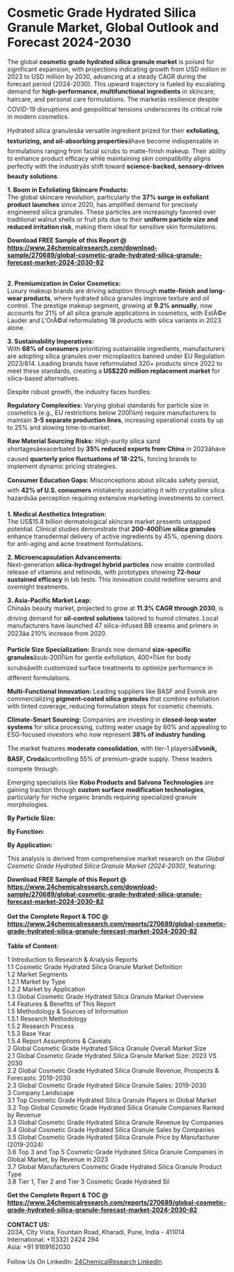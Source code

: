 <h1>Cosmetic Grade Hydrated Silica Granule Market, Global Outlook and Forecast 2024-2030</h1><p>The global <strong>cosmetic grade hydrated silica granule market</strong> is poised for significant expansion, with projections indicating growth from USD million in 2023 to USD million by 2030, advancing at a steady CAGR during the forecast period (2024-2030). This upward trajectory is fueled by escalating demand for <strong>high-performance, multifunctional ingredients</strong> in skincare, haircare, and personal care formulations. The marketâs resilience despite COVID-19 disruptions and geopolitical tensions underscores its critical role in modern cosmetics.</p><p>Hydrated silica granulesâa versatile ingredient prized for their <strong>exfoliating, texturizing, and oil-absorbing properties</strong>âhave become indispensable in formulations ranging from facial scrubs to matte-finish makeup. Their ability to enhance product efficacy while maintaining skin compatibility aligns perfectly with the industryâs shift toward <strong>science-backed, sensory-driven beauty solutions</strong>.</p><p><strong>1. Boom in Exfoliating Skincare Products:</strong><br>
The global skincare revolution, particularly the <strong>37% surge in exfoliant product launches</strong> since 2020, has amplified demand for precisely engineered silica granules. These particles are increasingly favored over traditional walnut shells or fruit pits due to their <strong>uniform particle size and reduced irritation risk</strong>, making them ideal for sensitive skin formulations.</p><div><b>Download FREE Sample of this Report @ 
            <a href="https://www.24chemicalresearch.com/download-sample/270689/global-cosmetic-grade-hydrated-silica-granule-forecast-market-2024-2030-82">
            https://www.24chemicalresearch.com/download-sample/270689/global-cosmetic-grade-hydrated-silica-granule-forecast-market-2024-2030-82</a></b></div><br><p><strong>2. Premiumization in Color Cosmetics:</strong><br>
Luxury makeup brands are driving adoption through <strong>matte-finish and long-wear products</strong>, where hydrated silica granules improve texture and oil control. The prestige makeup segment, growing at <strong>9.2% annually</strong>, now accounts for 21% of all silica granule applications in cosmetics, with EstÃ©e Lauder and L'OrÃ©al reformulating 18 products with silica variants in 2023 alone.</p><p><strong>3. Sustainability Imperatives:</strong><br>
With <strong>68% of consumers</strong> prioritizing sustainable ingredients, manufacturers are adopting silica granules over microplastics banned under EU Regulation 2023/814. Leading brands have reformulated 320+ products since 2022 to meet these standards, creating a <strong>US$220 million replacement market</strong> for silica-based alternatives.</p><p>Despite robust growth, the industry faces hurdles:</p><p><strong>Regulatory Complexities:</strong> Varying global standards for particle size in cosmetics (e.g., EU restrictions below 200Î¼m) require manufacturers to maintain <strong>3-5 separate production lines</strong>, increasing operational costs by up to 25% and slowing time-to-market.</p><p><strong>Raw Material Sourcing Risks:</strong> High-purity silica sand shortagesâexacerbated by <strong>35% reduced exports from China</strong> in 2023âhave caused <strong>quarterly price fluctuations of 18-22%</strong>, forcing brands to implement dynamic pricing strategies.</p><p><strong>Consumer Education Gaps:</strong> Misconceptions about silicaâs safety persist, with <strong>42% of U.S. consumers</strong> mistakenly associating it with crystalline silica hazardsâa perception requiring extensive marketing investments to correct.</p><p><strong>1. Medical Aesthetics Integration:</strong><br>
The US$15.8 billion dermatological skincare market presents untapped potential. Clinical studies demonstrate that <strong>200-400Î¼m silica granules</strong> enhance transdermal delivery of active ingredients by 45%, opening doors for anti-aging and acne treatment formulations.</p><p><strong>2. Microencapsulation Advancements:</strong><br>
Next-generation <strong>silica-hydrogel hybrid particles</strong> now enable controlled release of vitamins and retinoids, with prototypes showing <strong>72-hour sustained efficacy</strong> in lab tests. This innovation could redefine serums and overnight treatments.</p><p><strong>3. Asia-Pacific Market Leap:</strong><br>
Chinaâs beauty market, projected to grow at <strong>11.3% CAGR through 2030</strong>, is driving demand for <strong>oil-control solutions</strong> tailored to humid climates. Local manufacturers have launched 47 silica-infused BB creams and primers in 2023âa 210% increase from 2020.</p><p><strong>Particle Size Specialization:</strong> Brands now demand <strong>size-specific granules</strong>âsub-200Î¼m for gentle exfoliation, 400+Î¼m for body scrubsâwith customized surface treatments to optimize performance in different formulations.</p><p><strong>Multi-Functional Innovation:</strong> Leading suppliers like BASF and Evonik are commercializing <strong>pigment-coated silica granules</strong> that combine exfoliation with tinted coverage, reducing formulation steps for cosmetic chemists.</p><p><strong>Climate-Smart Sourcing:</strong> Companies are investing in <strong>closed-loop water systems</strong> for silica processing, cutting water usage by 60% and appealing to ESG-focused investors who now represent <strong>38% of industry funding</strong>.</p><p>The market features <strong>moderate consolidation</strong>, with tier-1 playersâ<strong>Evonik, BASF, Croda</strong>âcontrolling 55% of premium-grade supply. These leaders compete through:</p><p>Emerging specialists like <strong>Kobo Products and Salvona Technologies</strong> are gaining traction through <strong>custom surface modification technologies</strong>, particularly for niche organic brands requiring specialized granule morphologies.</p><p><strong>By Particle Size:</strong></p><p><strong>By Function:</strong></p><p><strong>By Application:</strong></p><p>This analysis is derived from comprehensive market research on the <em>Global Cosmetic Grade Hydrated Silica Granule Market (2024-2030)</em>, featuring:</p><div><b>Download FREE Sample of this Report @ 
            <a href="https://www.24chemicalresearch.com/download-sample/270689/global-cosmetic-grade-hydrated-silica-granule-forecast-market-2024-2030-82">
            https://www.24chemicalresearch.com/download-sample/270689/global-cosmetic-grade-hydrated-silica-granule-forecast-market-2024-2030-82</a></b></div><br><div><b>Get the Complete Report & TOC @ 
            <a href="https://www.24chemicalresearch.com/reports/270689/global-cosmetic-grade-hydrated-silica-granule-forecast-market-2024-2030-82">
            https://www.24chemicalresearch.com/reports/270689/global-cosmetic-grade-hydrated-silica-granule-forecast-market-2024-2030-82</a></b></div><br>
            <b>Table of Content:</b><p>1 Introduction to Research & Analysis Reports<br />
    1.1 Cosmetic Grade Hydrated Silica Granule Market Definition<br />
    1.2 Market Segments<br />
        1.2.1 Market by Type<br />
        1.2.2 Market by Application<br />
    1.3 Global Cosmetic Grade Hydrated Silica Granule Market Overview<br />
    1.4 Features & Benefits of This Report<br />
    1.5 Methodology & Sources of Information<br />
        1.5.1 Research Methodology<br />
        1.5.2 Research Process<br />
        1.5.3 Base Year<br />
        1.5.4 Report Assumptions & Caveats<br />
2 Global Cosmetic Grade Hydrated Silica Granule Overall Market Size<br />
    2.1 Global Cosmetic Grade Hydrated Silica Granule Market Size: 2023 VS 2030<br />
    2.2 Global Cosmetic Grade Hydrated Silica Granule Revenue, Prospects & Forecasts: 2019-2030<br />
    2.3 Global Cosmetic Grade Hydrated Silica Granule Sales: 2019-2030<br />
3 Company Landscape<br />
    3.1 Top Cosmetic Grade Hydrated Silica Granule Players in Global Market<br />
    3.2 Top Global Cosmetic Grade Hydrated Silica Granule Companies Ranked by Revenue<br />
    3.3 Global Cosmetic Grade Hydrated Silica Granule Revenue by Companies<br />
    3.4 Global Cosmetic Grade Hydrated Silica Granule Sales by Companies<br />
    3.5 Global Cosmetic Grade Hydrated Silica Granule Price by Manufacturer (2019-2024)<br />
    3.6 Top 3 and Top 5 Cosmetic Grade Hydrated Silica Granule Companies in Global Market, by Revenue in 2023<br />
    3.7 Global Manufacturers Cosmetic Grade Hydrated Silica Granule Product Type<br />
    3.8 Tier 1, Tier 2 and Tier 3 Cosmetic Grade Hydrated Sil</p><div><b>Get the Complete Report & TOC @ 
            <a href="https://www.24chemicalresearch.com/reports/270689/global-cosmetic-grade-hydrated-silica-granule-forecast-market-2024-2030-82">
            https://www.24chemicalresearch.com/reports/270689/global-cosmetic-grade-hydrated-silica-granule-forecast-market-2024-2030-82</a></b></div><br><b>CONTACT US:</b><br>
            203A, City Vista, Fountain Road, Kharadi, Pune, India - 411014<br>
            International: +1(332) 2424 294<br>
            Asia: +91 9169162030 <br><br>
            Follow Us On LinkedIn: <a href="https://www.linkedin.com/company/24chemicalresearch/">24ChemicalResearch LinkedIn</a>